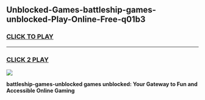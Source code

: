 
## Unblocked-Games-battleship-games-unblocked-Play-Online-Free-q01b3
<h3>
<a href="https://premium76.site?title=battleship-games-unblocked&ref=26A">CLICK TO PLAY</a></h3>
<hr>

<h3>
<a href="https://premium76.site?title=battleship-games-unblocked&ref=26A">CLICK 2 PLAY</a>
  
</h3>

<a href="https://premium76.site?title=battleship-games-unblocked&ref=26A"><img src="https://clearcache.store/games.png"></a>


**battleship-games-unblocked games unblocked: Your Gateway to Fun and Accessible Online Gaming**
